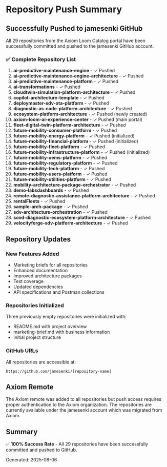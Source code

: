 # Repository Push Summary

## Successfully Pushed to jamesenki GitHub

All 29 repositories from the Axiom Loom Catalog portal have been successfully committed and pushed to the jamesenki GitHub account.

### ✅ Complete Repository List

1. **ai-predictive-maintenance-engine** - ✓ Pushed
2. **ai-predictive-maintenance-engine-architecture** - ✓ Pushed
3. **ai-predictive-maintenance-platform** - ✓ Pushed
4. **ai-transformations** - ✓ Pushed
5. **cloudtwin-simulation-platform-architecture** - ✓ Pushed
6. **copilot-architecture-template** - ✓ Pushed
7. **deploymaster-sdv-ota-platform** - ✓ Pushed
8. **diagnostic-as-code-platform-architecture** - ✓ Pushed
9. **ecosystem-platform-architecture** - ✓ Pushed (newly created)
10. **axiom-loom-ai-experience-center** - ✓ Pushed (main portal)
11. **fleet-digital-twin-platform-architecture** - ✓ Pushed
12. **future-mobility-consumer-platform** - ✓ Pushed
13. **future-mobility-energy-platform** - ✓ Pushed (initialized)
14. **future-mobility-financial-platform** - ✓ Pushed (initialized)
15. **future-mobility-fleet-platform** - ✓ Pushed
16. **future-mobility-infrastructure-platform** - ✓ Pushed (initialized)
17. **future-mobility-oems-platform** - ✓ Pushed
18. **future-mobility-regulatory-platform** - ✓ Pushed
19. **future-mobility-tech-platform** - ✓ Pushed
20. **future-mobility-users-platform** - ✓ Pushed
21. **future-mobility-utilities-platform** - ✓ Pushed
22. **mobility-architecture-package-orchestrator** - ✓ Pushed
23. **demo-labsdashboards** - ✓ Pushed
24. **remote-diagnostic-assistance-platform-architecture** - ✓ Pushed
25. **rentalFleets** - ✓ Pushed
26. **sample-arch-package** - ✓ Pushed
27. **sdv-architecture-orchestration** - ✓ Pushed
28. **sovd-diagnostic-ecosystem-platform-architecture** - ✓ Pushed
29. **velocityforge-sdv-platform-architecture** - ✓ Pushed

## Repository Updates

### New Features Added
- Marketing briefs for all repositories
- Enhanced documentation
- Improved architecture packages
- Test coverage
- Updated dependencies
- API specifications and Postman collections

### Repositories Initialized
Three previously empty repositories were initialized with:
- README.md with project overview
- marketing-brief.md with business information
- Initial project structure

### GitHub URLs
All repositories are accessible at:
```
https://github.com/jamesenki/[repository-name]
```

## Axiom Remote
The Axiom remote was added to all repositories but push access requires proper authentication to the Axiom organization. The repositories are currently available under the jamesenki account which was migrated from Axiom.

## Summary
✅ **100% Success Rate** - All 29 repositories have been successfully committed and pushed to GitHub.

Generated: 2025-08-06
